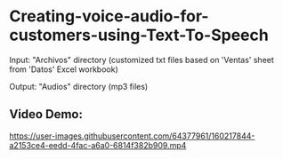 # Creating-voice-audio-for-customers-using-Text-To-Speech

Input: "Archivos" directory (customized txt files based on 'Ventas' sheet from 'Datos' Excel workbook)

Output: "Audios" directory (mp3 files)

## Video Demo:


https://user-images.githubusercontent.com/64377961/160217844-a2153ce4-eedd-4fac-a6a0-6814f382b909.mp4

